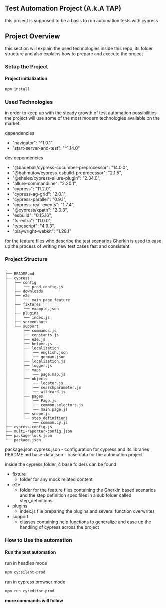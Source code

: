 ## Test Automation Project (A.k.A TAP)

this project is supposed to be a basis to run automation tests with cypress


## Project Overview

this section will explain the used technologies inside this repo, its folder structure 
and also explains how to prepare and execute the project

### Setup the Project

#### Project initialization
```bash
npm install
```

### Used Technologies

in order to keep up with the steady growth of test automation possibilities the project will 
use some of the most modern technologies available on the market.

dependencies
* "navigator": "^1.0.1"
* "start-server-and-test": "^1.14.0"

dev dependencies
* "@badeball/cypress-cucumber-preprocessor": "14.0.0",
* "@bahmutov/cypress-esbuild-preprocessor": "2.1.5",
* "@shelex/cypress-allure-plugin": "2.34.0",
* "allure-commandline": "2.20.1",
* "cypress": "11.2.0",
* "cypress-ag-grid": "2.0.1",
* "cypress-parallel": "0.9.1",
* "cypress-real-events": "1.7.4",
* "@cypress/xpath": "2.0.3",
* "esbuild": "0.15.16",
* "fs-extra": "11.0.0",
* "typescript": "4.9.3",
* "playwright-webkit": "1.28.1"

for the feature files who describe the test scenarios Gherkin is used to ease up the process of writing 
new test cases fast and consistent

### Project Structure
```text
.
├── README.md
├── cypress
│   ├── config
│   │   └── prod.config.js
│   ├── downloads
│   ├── e2e
│   │   └── main.page.feature
│   ├── fixtures
│   │   └── example.json
│   ├── plugins
│   │   └── index.js
│   ├── screenshots
│   └── support
│       ├── commands.js
│       ├── constants.js
│       ├── e2e.js
│       ├── helper.js
│       ├── localization
│       │   ├── english.json
│       │   └── german.json
│       ├── localization.js
│       ├── logger.js
│       ├── maps
│       │   └── page.map.js
│       ├── objects
│       │   ├── locator.js
│       │   ├── searchparameter.js
│       │   └── wildcard.js
│       ├── pages
│       │   ├── Page.js
│       │   ├── common.selectors.js
│       │   └── main.page.js
│       ├── scope.js
│       └── step_definitions
│           └── common.cy.js
├── cypress.config.js
├── multi-reporter-config.json
├── package-lock.json
└── package.json
```

package.json
cypress.json - configuration for cypress and its libraries
README.md
base-data.json - base data for the automation project

inside the cypress folder, 4 base folders can be found

- fixture
  - folder for any mock related content
- e2e
  - folder for the feature files containing the Gherkin based scenarios and the step definition spec files in a sub folder called step_definitions
- plugins
  - index.js file preparing the plugins and several function overwrites
- support
  - classes containing help functions to generalize and ease up the handling of cypress across the project

### How to Use the automation

#### Run the test automation

run in headles mode
```bash
npm cy:silent-prod
```

run in cypress browser mode
````bash
npm run cy:editor-prod
````

__more commands will follow__
